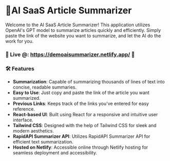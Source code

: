 # 📝AI SaaS Article Summarizer

Welcome to the AI SaaS Article Summarizer! This application utilizes OpenAI's GPT model to summarize articles quickly and efficiently. Simply paste the link of the website you want to summarize, and let the AI do the work for you.

### 📡 Live @: https://demoaisummarizer.netlify.app/ 🔗

### 🛠️ Features

- **Summarization**: Capable of summarizing thousands of lines of text into concise, readable summaries.
- **Easy to Use**: Just copy and paste the link of the article you want summarized.
- **Previous Links**: Keeps track of the links you've entered for easy reference.
- **React-based UI**: Built using React for a responsive and intuitive user interface.
- **Tailwind CSS**: Designed with the help of Tailwind CSS for sleek and modern aesthetics.
- **RapidAPI Summarizer API**: Utilizes RapidAPI Summarizer API for efficient text summarization.
- **Hosted on Netlify**: Accessible online through Netlify hosting for seamless deployment and accessibility.
